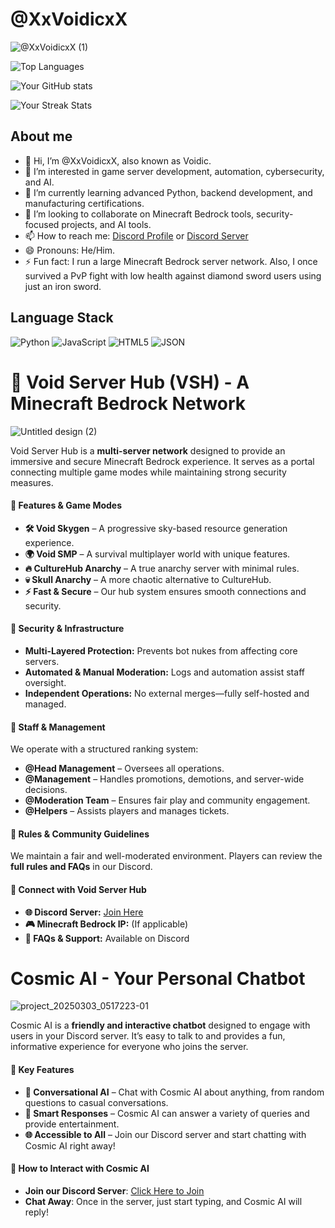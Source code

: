# @XxVoidicxX

![@XxVoidicxX (1)](https://github.com/user-attachments/assets/a92e1b87-3a14-4202-bc5e-f78053ac739c)

![Top Languages](https://github-readme-stats.vercel.app/api/top-langs/?username=XxVoidicxX&layout=compact)

![Your GitHub stats](https://github-readme-stats.vercel.app/api?username=XxVoidicxX&show_icons=true&theme=radical)

![Your Streak Stats](https://github-readme-streak-stats.herokuapp.com/?user=XxVoidicxX)

## About me

- 👋 Hi, I’m @XxVoidicxX, also known as Voidic.
- 👀 I’m interested in game server development, automation, cybersecurity, and AI.
- 🌱 I’m currently learning advanced Python, backend development, and manufacturing certifications.
- 💞️ I’m looking to collaborate on Minecraft Bedrock tools, security-focused projects, and AI tools.
- 📫 How to reach me: [Discord Profile](<https://discord.com/users/719930539280433232>) or [Discord Server](https://discord.gg/JJB5CDks8z)
- 😄 Pronouns: He/Him.
- ⚡ Fun fact: I run a large Minecraft Bedrock server network. Also, I once survived a PvP fight with low health against diamond sword users using just an iron sword.

## Language Stack

![Python](https://img.shields.io/badge/-Python-000000?style=flat&logo=python&logoColor=306998)
![JavaScript](https://img.shields.io/badge/-JavaScript-000000?style=flat&logo=javascript&logoColor=F7DF1E)
![HTML5](https://img.shields.io/badge/-HTML5-000000?style=flat&logo=html5&logoColor=E34F26)
![JSON](https://img.shields.io/badge/-JSON-000000?style=flat&logo=json&logoColor=000000)

# **🚀 Void Server Hub (VSH) - A Minecraft Bedrock Network**  

![Untitled design (2)](https://github.com/user-attachments/assets/2c628f4c-75c8-45f0-bc35-f8a57ca11f2a)


Void Server Hub is a **multi-server network** designed to provide an immersive and secure Minecraft Bedrock experience. It serves as a portal connecting multiple game modes while maintaining strong security measures.  

#### **🌌 Features & Game Modes**  
- **🛠️ Void Skygen** – A progressive sky-based resource generation experience.  
- **🌍 Void SMP** – A survival multiplayer world with unique features.  
- **🔥 CultureHub Anarchy** – A true anarchy server with minimal rules.  
- **💀 Skull Anarchy** – A more chaotic alternative to CultureHub.  
- **⚡ Fast & Secure** – Our hub system ensures smooth connections and security.  

#### **🔐 Security & Infrastructure**  
- **Multi-Layered Protection:** Prevents bot nukes from affecting core servers.  
- **Automated & Manual Moderation:** Logs and automation assist staff oversight.  
- **Independent Operations:** No external merges—fully self-hosted and managed.  

#### **👑 Staff & Management**  
We operate with a structured ranking system:  
- **@Head Management** – Oversees all operations.  
- **@Management** – Handles promotions, demotions, and server-wide decisions.  
- **@Moderation Team** – Ensures fair play and community engagement.  
- **@Helpers** – Assists players and manages tickets.  

#### **📜 Rules & Community Guidelines**  
We maintain a fair and well-moderated environment. Players can review the **full rules and FAQs** in our Discord.  

#### **📡 Connect with Void Server Hub**  
- **🌐 Discord Server:** [Join Here](https://discord.gg/JJB5CDks8z)  
- **🎮 Minecraft Bedrock IP:** (If applicable)  
- **📖 FAQs & Support:** Available on Discord  

# **Cosmic AI - Your Personal Chatbot** 

![project_20250303_0517223-01](https://github.com/user-attachments/assets/f4778752-3b56-4475-a53d-df119885442c)
 
Cosmic AI is a **friendly and interactive chatbot** designed to engage with users in your Discord server. It’s easy to talk to and provides a fun, informative experience for everyone who joins the server.

#### **🌟 Key Features**  
- **💬 Conversational AI** – Chat with Cosmic AI about anything, from random questions to casual conversations.  
- **🧠 Smart Responses** – Cosmic AI can answer a variety of queries and provide entertainment.  
- **🌐 Accessible to All** – Join our Discord server and start chatting with Cosmic AI right away!

#### **📡 How to Interact with Cosmic AI**  
- **Join our Discord Server**: [Click Here to Join](https://discord.gg/JJB5CDks8z)  
- **Chat Away**: Once in the server, just start typing, and Cosmic AI will reply!
